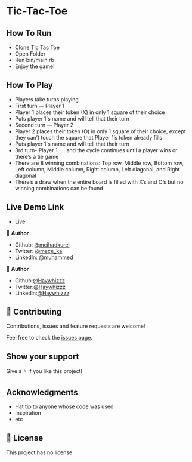 # Tic-Tac-Toe

## How To Run

- Clone [Tic Tac Toe](https://github.com/Haywhizzz/Tic-Tac-Toe)
- Open Folder
- Run bin/main.rb
- Enjoy the game!

## How To Play

- Players take turns playing
- First turn — Player 1
- Player 1 places their token (X) in only 1 square of their choice
- Puts player 1's name and will tell that their turn
- Second turn — Player 2
- Player 2 places their token (O) in only 1 square of their choice, except they can’t touch the square that Player 1’s token already fills
- Puts player 1's name and will tell that their turn
- 3rd turn- Player 1 …. and the cycle continues until a player wins or there’s a tie game
- There are 8 winning combinations: Top row, Middle row, Bottom row, Left column, Middle column, Right column, Left diagonal, and Right diagonal
- There’s a draw when the entire board is filled with X’s and O’s but no winning combinations can be found

## Live Demo Link
- [Live](https://repl.it/@Haywhizzz/Tic-Tac-Toe-1#bin/main.rb)

👤 **Author**

- Github: [@mcihadkurel](https://github.com/mcihadkurel)
- Twitter: [@mece_ka](https://twitter.com/mece_ka)
- LinkedIn: [@muhammed](https://www.linkedin.com/in/muhammed-cihad-8187581a8/)

👤 **Author**

- Github:[@Haywhizzz](https://github.com/Haywhizzz)
- Twitter:[@Haywhizzz](https://twitter.com/Haywhizzz)
- Linkedin:[@Haywhizzz](https://www.linkedin.com/in/oyeleke-ayomide-b962421a6/)


## 🤝 Contributing

Contributions, issues and feature requests are welcome!

Feel free to check the [issues page](issues/).

## Show your support

Give a ⭐️ if you like this project!

## Acknowledgments

- Hat tip to anyone whose code was used
- Inspiration
- etc

## 📝 License

This project has no license